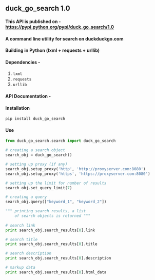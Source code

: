 ## duck_go_search 1.0 
#### This API is published on - https://pypi.python.org/pypi/duck_go_search/1.0
#### A command line utility for search on duckduckgo.com
#### Building in Python (lxml + requests + urllib)
#### Dependencies -
1. ``` lxml ```
2. ``` requests ```
3. ``` urllib ```

#### API Documentation - 


#### Installation 
```
pip install duck_go_search
```


#### Use 
```python
from duck_go_search.search import duck_go_search

# creating a search object
search_obj = duck_go_search()

# setting up proxy (if any)
search_obj.setup_proxy('http', 'http://proxyserver.com:8080')
search_obj.setup_proxy('https', 'https://proxyserver.com:8080')

# setting up the limit for number of results
search_obj.set_query_limit(7)

# creating a query
search_obj.query(["keyword_1", "keyword_2"])

""" printing search results, a list 
    of search objects is returned """
    
# search link
print search_obj.search_results[0].link

# search title
print search_obj.search_results[0].title

# search description
print search_obj.search_results[0].description

# markup data 
print search_obj.search_results[0].html_data
```		

